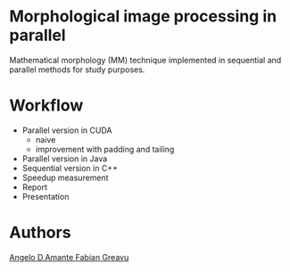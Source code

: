 # Morphological image processing in parallel
Mathematical morphology (MM) technique implemented in sequential and parallel methods for study purposes.

# Workflow
+ Parallel version in CUDA
    + naive
    + improvement with padding and tailing
+ Parallel version in Java
+ Sequential version in C++
+ Speedup measurement
+ Report
+ Presentation

<!-- <img draggable="false" role="img" class="emoji" src="https://s.w.org/images/core/emoji/13.0.0/svg/2714.svg" height="10" width="10"> -->

# Authors
<a href="https://github.com/AngeloDamante"> Angelo D.Amante </a>
<a href="https://github.com/fabian57fabian"> Fabian Greavu </a>
